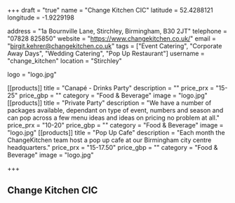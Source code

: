 +++
draft = "true"
name = "Change Kitchen CIC"
latitude = 52.4288121
longitude = -1.9229198

address = "1a Bournville Lane, Stirchley, Birmingham, B30 2JT"
telephone = "07828 825850"
website = "https://www.changekitchen.co.uk/"
email = "birgit.kehrer@changekitchen.co.uk"
tags = ["Event Catering", "Corporate Away Days", "Wedding Catering", "Pop Up Restaurant"]
username = "change_kitchen"
location = "Stirchley"

logo = "logo.jpg"

[[products]]
  title = "Canapé - Drinks Party"
  description = ""
  price_prx = "15-25"
  price_gbp = ""
  category = "Food & Beverage"
  image = "logo.jpg"
[[products]]
  title = "Private Party"
  description = "We have a number of packages available, dependant on type of event, numbers and season and can pop across a few menu ideas and ideas on pricing no problem at all."
  price_prx = "10-20"
  price_gbp = ""
  category = "Food & Beverage"
  image = "logo.jpg"
[[products]]
  title = "Pop Up Cafe"
  description = "Each month the ChangeKitchen team host a pop up cafe at our Birmingham city centre headquarters."
  price_prx = "15-17.50"
  price_gbp = ""
  category = "Food & Beverage"
  image = "logo.jpg"  
  
+++

## Change Kitchen CIC
